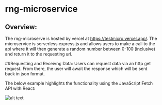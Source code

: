 # rng-microservice

## Overview:
The rng-microserve is hosted by vercel at https://testmicro.vercel.app/. The microservice is serverless express.js and allows users to make a call to the api
where it will then generate a random number between 0-100 (inclusive) and return it to the requesting url. 

##Requesting and Receivng Data:
Users can request data via an http get request. From there, the user will await the response which will be sent back in json format. 

The below example highlights the functionality using the JavaScript Fetch API with React:

![alt text]([http://url/to/img.png](https://github.com/Wilscole/rng_microservices/blob/trunk/images/Screen%20Shot%202022-10-31%20at%205.47.53%20PM.png))



